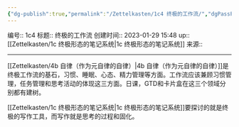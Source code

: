 ```yaml
---
{"dg-publish":true,"permalink":"/Zettelkasten/1c4 终极的工作流/","dgPassFrontmatter":true}
---
```


编号:: 1c4
标题:: 终极的工作流
创建时间:: 2023-01-29 15:48
up:: [[Zettelkasten/1c 终极形态的笔记系统\|1c 终极形态的笔记系统]]
来源:: 

---

[[Zettelkasten/4b 自律（作为元自律的自律）\|4b 自律（作为元自律的自律）]]是终极工作流的基石，习惯、睡眠、心态、精力管理等方面。工作流应该兼顾习惯管理，任务管理和思考活动的体现这三方面。日课，GTD和卡片盒在这三个领域分别都有建树。

[[Zettelkasten/1c 终极形态的笔记系统\|1c 终极形态的笔记系统]]要探讨的就是终极的写作工具，而写作就是思考的过程和固化。
